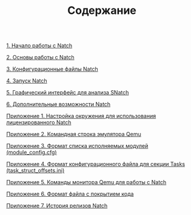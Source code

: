 <h1><center>Содержание</center></h1>
<br>
<br>


[1. Начало работы с Natch](#begin)

[2. Основы работы с Natch](#natch_base)

[3. Конфигурационные файлы Natch](#natch_config_main)

[4. Запуск Natch](#natch_run_main)

[5. Графический интерфейс для анализа SNatch](#snatch)

[6. Дополнительные возможности Natch](#natch_additional)

[Приложение 1. Настройка окружения для использования лицензированного Natch](#app_1)

[Приложение 2. Командная строка эмулятора Qemu](#app_2)

[Приложение 3. Формат списка исполняемых модулей (module_config.cfg)](#module_config)

[Приложение 4. Формат конфигурационного файла для секции Tasks (task_struct_offsets.ini)](#app_4)

[Приложение 5. Команды монитора Qemu для работы с Natch](#natch_mon_commands)

[Приложение 6. Формат файла с покрытием кода](#app_6)

[Приложение 7. История релизов Natch](#app_releases)

